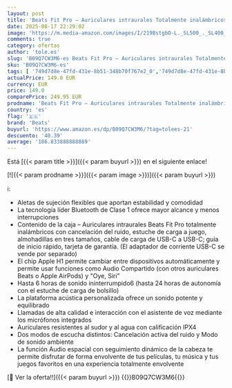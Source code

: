 ```yaml
---
layout: post
title: 'Beats Fit Pro – Auriculares intraurales Totalmente inalámbricos con cancelación del Ruido – compatibles con Apple y Android  Class 1 Bluetooth®  calificación IPX4  micrófono Integrado – Blanco'
date: 2025-08-17 22:29:02
image: 'https://m.media-amazon.com/images/I/219BstgbO-L._SL500_._SL400_.jpg'
comments: true
category: ofertas
author: 'tole.es'
slug: 'B09Q7CW3M6-es Beats Fit Pro – Auriculares intraurales Totalmente...'
sku: 'B09Q7CW3M6-es'
tags: [ '749d7d8e-47fd-431e-8b51-348b70f767e2_0','749d7d8e-47fd-431e-8b51-348b70f767e2_601','749d7d8e-47fd-431e-8b51-348b70f767e2_9001','749d7d8e-47fd-431e-8b51-348b70f767e2_9801','Apple','Arborist Merchandising Root','Auriculares para equipo de audio','Auriculares y accesorios','Beats','Electrónica','Self Service','Special Features Stores','Wireless Category page - Wearables','apple','beats','🇪🇸', ]
actualPrice: 149.0 EUR
currency: EUR
price: 149.0
comparePrice: 249.95 EUR
prodname: 'Beats Fit Pro – Auriculares intraurales Totalmente inalámbricos con cancelación del Ruido – compatibles con Apple y Android  Class 1 Bluetooth®  calificación IPX4  micrófono Integrado – Blanco'
country: 'es'
flag: '🇪🇸'
brand: 'Beats'
buyurl: 'https://www.amazon.es/dp/B09Q7CW3M6/?tag=tolees-21'
descuento: '40.39'
average: '186.833888888889'
---
```


Está [{{< param title >}}]({{< param buyurl >}}) en el siguiente enlace!

[![{{< param prodname >}}]({{< param image >}})]({{< param buyurl >}})

ℹ️:

- Aletas de sujeción flexibles que aportan estabilidad y comodidad
- La tecnología líder Bluetooth de Clase 1 ofrece mayor alcance y menos interrupciones
- Contenido de la caja – Auriculares intraurales Beats Fit Pro totalmente inalámbricos con cancelación del ruido, estuche de carga a juego, almohadillas en tres tamaños, cable de carga de USB-C a USB-C; guía de inicio rápido, tarjeta de garantía. (El adaptador de corriente USB-C se vende por separado)
- El chip Apple H1 permite cambiar entre dispositivos automáticamente y permite usar funciones como Audio Compartido (con otros auriculares Beats o Apple AirPods) y "Oye, Siri"
- Hasta 6 horas de sonido ininterrumpido6 (hasta 24 horas de autonomía con el estuche de carga de bolsillo)
- La plataforma acústica personalizada ofrece un sonido potente y equilibrado
- Llamadas de alta calidad e interacción con el asistente de voz mediante los micrófonos integrados
- Auriculares resistentes al sudor y al agua con calificación IPX4
- Dos modos de escucha distintos: Cancelación activa del ruido y Modo de sonido ambiente
- La función Audio espacial con seguimiento dinámico de la cabeza te permite disfrutar de forma envolvente de tus películas, tu música y tus juegos favoritos en una experiencia totalmente envolvente

[🛒 Ver la oferta!!]({{< param buyurl >}})
{{<world>}}B09Q7CW3M6{{</world>}}
